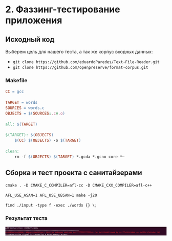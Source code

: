 # 2. Фаззинг-тестирование приложения

## Исходный код

Выберем цель для нашего теста, а так же корпус входных данных:
- `git clone https://github.com/eduardoParedes/Text-File-Reader.git`
- `git clone https://github.com/openpreserve/format-corpus.git`

### Makefile

```Makefile
CC = gcc

TARGET = words 
SOURCES = words.c
OBJECTS = $(SOURCES:.c=.o)

all: $(TARGET)

$(TARGET): $(OBJECTS)
	$(CC) $(OBJECTS) -o $(TARGET)

clean:
	rm -f $(OBJECTS) $(TARGET) *.gcda *.gcno core *~
```

## Сборка и тест проекта с санитайзерами

`cmake . -D CMAKE_C_COMPILER=afl-cc -D CMAKE_CXX_COMPILER=afl-c++`

`AFL_USE_ASAN=1 AFL_USE_UBSAN=1 make -j20`

`find ./input -type f -exec ./words {} \;`

### Результат теста

![](./img/san-test.png)
